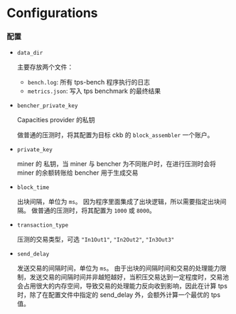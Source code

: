 # Configurations

### 配置

* `data_dir`

  主要存放两个文件：

    - `bench.log`: 所有 tps-bench 程序执行的日志
    - `metrics.json`: 写入 tps benchmark 的最终结果

* `bencher_private_key`

  Capacities provider 的私钥

  做普通的压测时，将其配置为目标 ckb 的 `block_assembler` 一个账户。

* `private_key`

  miner 的 私钥，当 miner 与 bencher 为不同账户时，在进行压测时会将 miner 的余额转账给 bencher 用于生成交易

* `block_time`

  出块间隔，单位为 `ms`。
  因为程序里面集成了出块逻辑，所以需要指定出块间隔。
  做普通的压测时，将其配置为 `1000` 或 `8000`。

* `transaction_type`

  压测的交易类型，可选 `"In1Out1"`, `"In2Out2"`, `"In3Out3"`

* `send_delay`

  发送交易的间隔时间，单位为 `ms`。
  由于出块的间隔时间和交易的处理能力限制，发送交易的间隔时间并非越短越好，当积压交易达到一定程度时，交易池会占用很大的内存空间，导致交易的处理能力反向收到影响，因此在计算 tps 时，除了在配置文件中指定的 send_delay 外，会额外计算一个最优的 tps 值。
